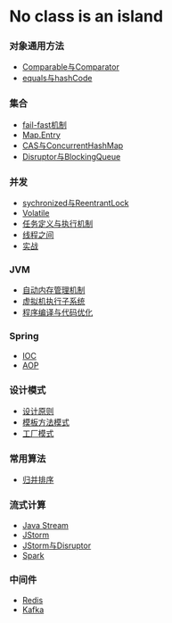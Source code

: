 # No class is an island

###  对象通用方法
- [Comparable与Comparator](https://github.com/dooonabe/no-class-is-an-island/blob/master/article/Object/Comparable%20Comparator.md)
- [equals与hashCode]()

###  集合
- [fail-fast机制](https://github.com/dooonabe/no-class-is-an-island/blob/master/article/Collection/fail-fast.md)
- [Map.Entry](https://github.com/dooonabe/no-class-is-an-island/blob/master/article/Collection/Map.Entry.md)
- [CAS与ConcurrentHashMap](https://github.com/dooonabe/no-class-is-an-island/blob/master/article/Collection/cas.md)
- [Disruptor与BlockingQueue](https://github.com/dooonabe/no-class-is-an-island/blob/master/article/Collection/disruptor.md)

### 并发
- [sychronized与ReentrantLock](https://github.com/dooonabe/no-class-is-an-island/blob/master/article/Cocurrent/synchronized%20ReentrantLock.md)
- [Volatile]()
- [任务定义与执行机制](https://github.com/dooonabe/no-class-is-an-island/blob/master/article/Cocurrent/thread%20pool.md)
- [线程之间](https://github.com/dooonabe/no-class-is-an-island/blob/master/article/Cocurrent/thread.md)
- [实战](https://github.com/dooonabe/no-class-is-an-island/blob/master/article/Cocurrent/Action.md)

### JVM
- [自动内存管理机制](https://github.com/dooonabe/no-class-is-an-island/blob/master/article/JVM/memory%20control.md)
- [虚拟机执行子系统](https://github.com/dooonabe/no-class-is-an-island/blob/master/article/JVM/virtual%20machine.md)
- [程序编译与代码优化](https://github.com/dooonabe/no-class-is-an-island/blob/master/article/JVM/compiler.md)

### Spring
- [IOC](https://github.com/dooonabe/no-class-is-an-island/blob/master/article/Spring/IOC.md)
- [AOP](https://github.com/dooonabe/no-class-is-an-island/blob/master/article/Spring/AOP.md)

### 设计模式
- [设计原则](https://github.com/dooonabe/no-class-is-an-island/blob/master/article/Design%20Patterns/principle.md)
- [模板方法模式](https://github.com/dooonabe/no-class-is-an-island/blob/master/article/Design%20Patterns/method%20template.md)
- [工厂模式](https://github.com/dooonabe/no-class-is-an-island/blob/master/article/Design%20Patterns/factory%20pattern.md)

### 常用算法
- [归并排序](https://github.com/dooonabe/no-class-is-an-island/blob/master/article/Algorithm/Merge%20Sort.md)

### 流式计算
- [Java Stream]()
- [JStorm](https://github.com/dooonabe/no-class-is-an-island/blob/master/article/Stream/JStorm.md)
- [JStorm与Disruptor]()
- [Spark](https://github.com/dooonabe/no-class-is-an-island/blob/master/article/Stream/Spark.md)

### 中间件
- [Redis](https://github.com/dooonabe/no-class-is-an-island/blob/master/article/Middleware/Redis.md)
- [Kafka](https://github.com/dooonabe/no-class-is-an-island/blob/master/article/Middleware/Kafka.md)

